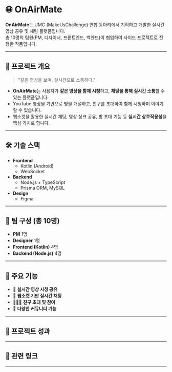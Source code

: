 # 🌐 OnAirMate

**OnAirMate**는 UMC (MakeUsChallenge) 연합 동아리에서 기획하고 개발한 실시간 영상 공유 및 채팅 플랫폼입니다.  
총 10명의 팀원(PM, 디자이너, 프론트엔드, 백엔드)이 협업하여 사이드 프로젝트로 진행한 작품입니다.

---

## 🎯 프로젝트 개요

> "같은 영상을 보며, 실시간으로 소통하다."

- **OnAirMate**는 사용자가 **같은 영상을 함께 시청**하고, **채팅을 통해 실시간 소통**할 수 있는 플랫폼입니다.
- YouTube 영상을 기반으로 방을 개설하고, 친구를 초대하여 함께 시청하며 이야기할 수 있습니다.
- 웹소켓을 활용한 실시간 채팅, 영상 싱크 공유, 방 초대 기능 등 **실시간 상호작용성**을 핵심 가치로 합니다.

---

## 🛠️ 기술 스택

- **Frontend**
  - Kotlin (Android)
  - WebSocket
- **Backend**
  - Node.js + TypeScript
  - Prisma ORM, MySQL
- **Design**
  - Figma

---

## 👥 팀 구성 (총 10명)

- **PM** 1명
- **Designer** 1명
- **Frontend (Kotlin)** 4명
- **Backend (Node.js)** 4명

---

## 📌 주요 기능

- 🎥 **실시간 영상 시청 공유**
- 💬 **웹소켓 기반 실시간 채팅**
- 🧑‍🤝‍🧑 **친구 초대 및 참여**
- 📡 **다양한 커뮤니티 기능**

---

## 🚀 프로젝트 성과



---

## 🔗 관련 링크


---
